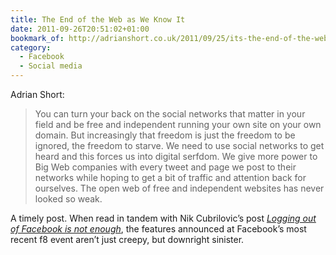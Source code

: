 ```yaml
---
title: The End of the Web as We Know It
date: 2011-09-26T20:51:02+01:00
bookmark_of: http://adrianshort.co.uk/2011/09/25/its-the-end-of-the-web-as-we-know-it/
category:
  - Facebook
  - Social media
---
```

Adrian Short:

> You can turn your back on the social networks that matter in your field and be free and independent running your own site on your own domain. But increasingly that freedom is just the freedom to be ignored, the freedom to starve. We need to use social networks to get heard and this forces us into digital serfdom. We give more power to Big Web companies with every tweet and page we post to their networks while hoping to get a bit of traffic and attention back for ourselves. The open web of free and independent websites has never looked so weak.

A timely post. When read in tandem with Nik Cubrilovic’s post <cite>[Logging out of Facebook is not enough][1]</cite>, the features announced at Facebook’s most recent f8 event aren’t just creepy, but downright sinister.

[1]: http://nikcub.appspot.com/logging-out-of-facebook-is-not-enough

